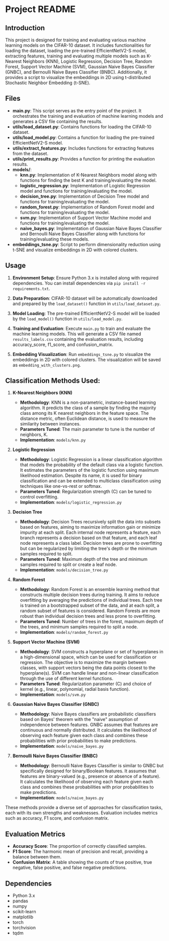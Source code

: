 # Project README

## Introduction
This project is designed for training and evaluating various machine learning models on the CIFAR-10 dataset. It includes functionalities for loading the dataset, loading the pre-trained EfficientNetV2-S model, extracting features, training and evaluating multiple models such as K-Nearest Neighbors (KNN), Logistic Regression, Decision Tree, Random Forest, Support Vector Machine (SVM), Gaussian Naive Bayes Classifier (GNBC), and Bernoulli Naive Bayes Classifier (BNBC). Additionally, it provides a script to visualize the embeddings in 2D using t-distributed Stochastic Neighbor Embedding (t-SNE).

## Files
- **main.py**: This script serves as the entry point of the project. It orchestrates the training and evaluation of machine learning models and generates a CSV file containing the results.
- **utils/load_dataset.py**: Contains functions for loading the CIFAR-10 dataset.
- **utils/load_model.py**: Contains a function for loading the pre-trained EfficientNetV2-S model.
- **utils/extract_features.py**: Includes functions for extracting features from the dataset.
- **utils/print_results.py**: Provides a function for printing the evaluation results.
- **models/**:
  - **knn.py**: Implementation of K-Nearest Neighbors model along with functions for finding the best K and training/evaluating the model.
  - **logistic_regression.py**: Implementation of Logistic Regression model and functions for training/evaluating the model.
  - **decision_tree.py**: Implementation of Decision Tree model and functions for training/evaluating the model.
  - **random_forest.py**: Implementation of Random Forest model and functions for training/evaluating the model.
  - **svm.py**: Implementation of Support Vector Machine model and functions for training/evaluating the model.
  - **naive_bayes.py**: Implementation of Gaussian Naive Bayes Classifier and Bernoulli Naive Bayes Classifier along with functions for training/evaluating these models.
- **embeddings_tsne.py**: Script to perform dimensionality reduction using t-SNE and visualize embeddings in 2D with colored clusters.

## Usage
1. **Environment Setup**: Ensure Python 3.x is installed along with required dependencies. You can install dependencies via `pip install -r requirements.txt`.
   
2. **Data Preparation**: CIFAR-10 dataset will be automatically downloaded and prepared by the `load_dataset()` function in `utils/load_dataset.py`.
   
3. **Model Loading**: The pre-trained EfficientNetV2-S model will be loaded by the `load_model()` function in `utils/load_model.py`.
   
4. **Training and Evaluation**: Execute `main.py` to train and evaluate the machine learning models. This will generate a CSV file named `results_labels.csv` containing the evaluation results, including accuracy_score, f1_score, and confusion_matrix.

5. **Embedding Visualization**: Run `embeddings_tsne.py` to visualize the embeddings in 2D with colored clusters. The visualization will be saved as `embedding_with_clusters.png`.

## Classification Methods Used:

1. **K-Nearest Neighbors (KNN)**
   - **Methodology**: KNN is a non-parametric, instance-based learning algorithm. It predicts the class of a sample by finding the majority class among its K nearest neighbors in the feature space. The distance metric, often Euclidean distance, is used to measure the similarity between instances.
   - **Parameters Tuned**: The main parameter to tune is the number of neighbors, K.
   - **Implementation**: `models/knn.py`

2. **Logistic Regression**
   - **Methodology**: Logistic Regression is a linear classification algorithm that models the probability of the default class via a logistic function. It estimates the parameters of the logistic function using maximum likelihood estimation. Despite its name, it is used for binary classification and can be extended to multiclass classification using techniques like one-vs-rest or softmax.
   - **Parameters Tuned**: Regularization strength (C) can be tuned to control overfitting.
   - **Implementation**: `models/logistic_regression.py`

3. **Decision Tree**
   - **Methodology**: Decision Trees recursively split the data into subsets based on features, aiming to maximize information gain or minimize impurity at each split. Each internal node represents a feature, each branch represents a decision based on that feature, and each leaf node represents a class label. Decision trees are prone to overfitting but can be regularized by limiting the tree's depth or the minimum samples required to split.
   - **Parameters Tuned**: Maximum depth of the tree and minimum samples required to split or create a leaf node.
   - **Implementation**: `models/decision_tree.py`

4. **Random Forest**
   - **Methodology**: Random Forest is an ensemble learning method that constructs multiple decision trees during training. It aims to reduce overfitting by averaging the predictions of individual trees. Each tree is trained on a bootstrapped subset of the data, and at each split, a random subset of features is considered. Random Forests are more robust than individual decision trees and less prone to overfitting.
   - **Parameters Tuned**: Number of trees in the forest, maximum depth of the trees, and minimum samples required to split a node.
   - **Implementation**: `models/random_forest.py`

5. **Support Vector Machine (SVM)**
   - **Methodology**: SVM constructs a hyperplane or set of hyperplanes in a high-dimensional space, which can be used for classification or regression. The objective is to maximize the margin between classes, with support vectors being the data points closest to the hyperplane(s). SVM can handle linear and non-linear classification through the use of different kernel functions.
   - **Parameters Tuned**: Regularization parameter (C) and choice of kernel (e.g., linear, polynomial, radial basis function).
   - **Implementation**: `models/svm.py`

6. **Gaussian Naive Bayes Classifier (GNBC)**
   - **Methodology**: Naive Bayes classifiers are probabilistic classifiers based on Bayes' theorem with the "naive" assumption of independence between features. GNBC assumes that features are continuous and normally distributed. It calculates the likelihood of observing each feature given each class and combines these probabilities with prior probabilities to make predictions.
   - **Implementation**: `models/naive_bayes.py`

7. **Bernoulli Naive Bayes Classifier (BNBC)**
   - **Methodology**: Bernoulli Naive Bayes Classifier is similar to GNBC but specifically designed for binary/Boolean features. It assumes that features are binary-valued (e.g., presence or absence of a feature). It calculates the likelihood of observing each feature given each class and combines these probabilities with prior probabilities to make predictions.
   - **Implementation**: `models/naive_bayes.py`

These methods provide a diverse set of approaches for classification tasks, each with its own strengths and weaknesses. Evaluation includes metrics such as accuracy, F1 score, and confusion matrix.

## Evaluation Metrics
- **Accuracy Score**: The proportion of correctly classified samples.
- **F1 Score**: The harmonic mean of precision and recall, providing a balance between them.
- **Confusion Matrix**: A table showing the counts of true positive, true negative, false positive, and false negative predictions.

## Dependencies
- Python 3.x
- pandas
- numpy
- scikit-learn
- matplotlib
- torch
- torchvision
- tqdm
